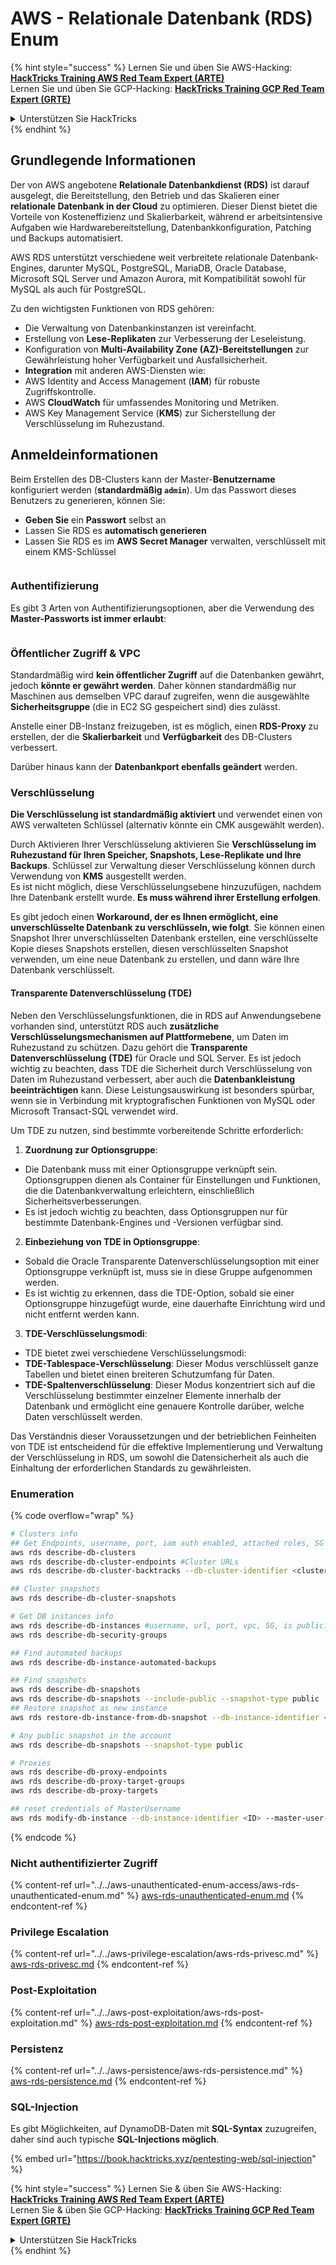 # AWS - Relationale Datenbank (RDS) Enum

{% hint style="success" %}
Lernen Sie und üben Sie AWS-Hacking:<img src="/.gitbook/assets/image.png" alt="" data-size="line">[**HackTricks Training AWS Red Team Expert (ARTE)**](https://training.hacktricks.xyz/courses/arte)<img src="/.gitbook/assets/image.png" alt="" data-size="line">\
Lernen Sie und üben Sie GCP-Hacking: <img src="/.gitbook/assets/image (2).png" alt="" data-size="line">[**HackTricks Training GCP Red Team Expert (GRTE)**<img src="/.gitbook/assets/image (2).png" alt="" data-size="line">](https://training.hacktricks.xyz/courses/grte)

<details>

<summary>Unterstützen Sie HackTricks</summary>

* Überprüfen Sie die [**Abonnementpläne**](https://github.com/sponsors/carlospolop)!
* **Treten Sie der** 💬 [**Discord-Gruppe**](https://discord.gg/hRep4RUj7f) oder der [**Telegramm-Gruppe**](https://t.me/peass) bei oder **folgen** Sie uns auf **Twitter** 🐦 [**@hacktricks\_live**](https://twitter.com/hacktricks\_live)**.**
* **Teilen Sie Hacking-Tricks, indem Sie PRs an die** [**HackTricks**](https://github.com/carlospolop/hacktricks) und [**HackTricks Cloud**](https://github.com/carlospolop/hacktricks-cloud) Github-Repositorys senden.

</details>
{% endhint %}

## Grundlegende Informationen

Der von AWS angebotene **Relationale Datenbankdienst (RDS)** ist darauf ausgelegt, die Bereitstellung, den Betrieb und das Skalieren einer **relationale Datenbank in der Cloud** zu optimieren. Dieser Dienst bietet die Vorteile von Kosteneffizienz und Skalierbarkeit, während er arbeitsintensive Aufgaben wie Hardwarebereitstellung, Datenbankkonfiguration, Patching und Backups automatisiert.

AWS RDS unterstützt verschiedene weit verbreitete relationale Datenbank-Engines, darunter MySQL, PostgreSQL, MariaDB, Oracle Database, Microsoft SQL Server und Amazon Aurora, mit Kompatibilität sowohl für MySQL als auch für PostgreSQL.

Zu den wichtigsten Funktionen von RDS gehören:

- Die Verwaltung von Datenbankinstanzen ist vereinfacht.
- Erstellung von **Lese-Replikaten** zur Verbesserung der Leseleistung.
- Konfiguration von **Multi-Availability Zone (AZ)-Bereitstellungen** zur Gewährleistung hoher Verfügbarkeit und Ausfallsicherheit.
- **Integration** mit anderen AWS-Diensten wie:
- AWS Identity and Access Management (**IAM**) für robuste Zugriffskontrolle.
- AWS **CloudWatch** für umfassendes Monitoring und Metriken.
- AWS Key Management Service (**KMS**) zur Sicherstellung der Verschlüsselung im Ruhezustand.

## Anmeldeinformationen

Beim Erstellen des DB-Clusters kann der Master-**Benutzername** konfiguriert werden (**standardmäßig `admin`**). Um das Passwort dieses Benutzers zu generieren, können Sie:

* **Geben Sie** ein **Passwort** selbst an
* Lassen Sie RDS es **automatisch generieren**
* Lassen Sie RDS es im **AWS Secret Manager** verwalten, verschlüsselt mit einem KMS-Schlüssel

<figure><img src="../../../../.gitbook/assets/image (18) (1).png" alt=""><figcaption></figcaption></figure>

### Authentifizierung

Es gibt 3 Arten von Authentifizierungsoptionen, aber die Verwendung des **Master-Passworts ist immer erlaubt**:

<figure><img src="../../../../.gitbook/assets/image (19) (2).png" alt=""><figcaption></figcaption></figure>

### Öffentlicher Zugriff & VPC

Standardmäßig wird **kein öffentlicher Zugriff** auf die Datenbanken gewährt, jedoch **könnte er gewährt werden**. Daher können standardmäßig nur Maschinen aus demselben VPC darauf zugreifen, wenn die ausgewählte **Sicherheitsgruppe** (die in EC2 SG gespeichert sind) dies zulässt.

Anstelle einer DB-Instanz freizugeben, ist es möglich, einen **RDS-Proxy** zu erstellen, der die **Skalierbarkeit** und **Verfügbarkeit** des DB-Clusters verbessert.

Darüber hinaus kann der **Datenbankport ebenfalls geändert** werden.

### Verschlüsselung

**Die Verschlüsselung ist standardmäßig aktiviert** und verwendet einen von AWS verwalteten Schlüssel (alternativ könnte ein CMK ausgewählt werden).

Durch Aktivieren Ihrer Verschlüsselung aktivieren Sie **Verschlüsselung im Ruhezustand für Ihren Speicher, Snapshots, Lese-Replikate und Ihre Backups**. Schlüssel zur Verwaltung dieser Verschlüsselung können durch Verwendung von **KMS** ausgestellt werden.\
Es ist nicht möglich, diese Verschlüsselungsebene hinzuzufügen, nachdem Ihre Datenbank erstellt wurde. **Es muss während ihrer Erstellung erfolgen**.

Es gibt jedoch einen **Workaround, der es Ihnen ermöglicht, eine unverschlüsselte Datenbank zu verschlüsseln, wie folgt**. Sie können einen Snapshot Ihrer unverschlüsselten Datenbank erstellen, eine verschlüsselte Kopie dieses Snapshots erstellen, diesen verschlüsselten Snapshot verwenden, um eine neue Datenbank zu erstellen, und dann wäre Ihre Datenbank verschlüsselt.

#### Transparente Datenverschlüsselung (TDE)

Neben den Verschlüsselungsfunktionen, die in RDS auf Anwendungsebene vorhanden sind, unterstützt RDS auch **zusätzliche Verschlüsselungsmechanismen auf Plattformebene**, um Daten im Ruhezustand zu schützen. Dazu gehört die **Transparente Datenverschlüsselung (TDE)** für Oracle und SQL Server. Es ist jedoch wichtig zu beachten, dass TDE die Sicherheit durch Verschlüsselung von Daten im Ruhezustand verbessert, aber auch die **Datenbankleistung beeinträchtigen** kann. Diese Leistungsauswirkung ist besonders spürbar, wenn sie in Verbindung mit kryptografischen Funktionen von MySQL oder Microsoft Transact-SQL verwendet wird.

Um TDE zu nutzen, sind bestimmte vorbereitende Schritte erforderlich:

1. **Zuordnung zur Optionsgruppe**:
- Die Datenbank muss mit einer Optionsgruppe verknüpft sein. Optionsgruppen dienen als Container für Einstellungen und Funktionen, die die Datenbankverwaltung erleichtern, einschließlich Sicherheitsverbesserungen.
- Es ist jedoch wichtig zu beachten, dass Optionsgruppen nur für bestimmte Datenbank-Engines und -Versionen verfügbar sind.

2. **Einbeziehung von TDE in Optionsgruppe**:
- Sobald die Oracle Transparente Datenverschlüsselungsoption mit einer Optionsgruppe verknüpft ist, muss sie in diese Gruppe aufgenommen werden.
- Es ist wichtig zu erkennen, dass die TDE-Option, sobald sie einer Optionsgruppe hinzugefügt wurde, eine dauerhafte Einrichtung wird und nicht entfernt werden kann.

3. **TDE-Verschlüsselungsmodi**:
- TDE bietet zwei verschiedene Verschlüsselungsmodi:
- **TDE-Tablespace-Verschlüsselung**: Dieser Modus verschlüsselt ganze Tabellen und bietet einen breiteren Schutzumfang für Daten.
- **TDE-Spaltenverschlüsselung**: Dieser Modus konzentriert sich auf die Verschlüsselung bestimmter einzelner Elemente innerhalb der Datenbank und ermöglicht eine genauere Kontrolle darüber, welche Daten verschlüsselt werden.

Das Verständnis dieser Voraussetzungen und der betrieblichen Feinheiten von TDE ist entscheidend für die effektive Implementierung und Verwaltung der Verschlüsselung in RDS, um sowohl die Datensicherheit als auch die Einhaltung der erforderlichen Standards zu gewährleisten.

### Enumeration

{% code overflow="wrap" %}
```bash
# Clusters info
## Get Endpoints, username, port, iam auth enabled, attached roles, SG
aws rds describe-db-clusters
aws rds describe-db-cluster-endpoints #Cluster URLs
aws rds describe-db-cluster-backtracks --db-cluster-identifier <cluster-name>

## Cluster snapshots
aws rds describe-db-cluster-snapshots

# Get DB instances info
aws rds describe-db-instances #username, url, port, vpc, SG, is public?
aws rds describe-db-security-groups

## Find automated backups
aws rds describe-db-instance-automated-backups

## Find snapshots
aws rds describe-db-snapshots
aws rds describe-db-snapshots --include-public --snapshot-type public
## Restore snapshot as new instance
aws rds restore-db-instance-from-db-snapshot --db-instance-identifier <ID> --db-snapshot-identifier <ID> --availability-zone us-west-2a

# Any public snapshot in the account
aws rds describe-db-snapshots --snapshot-type public

# Proxies
aws rds describe-db-proxy-endpoints
aws rds describe-db-proxy-target-groups
aws rds describe-db-proxy-targets

## reset credentials of MasterUsername
aws rds modify-db-instance --db-instance-identifier <ID> --master-user-password <NewPassword> --apply-immediately
```
{% endcode %}

### Nicht authentifizierter Zugriff

{% content-ref url="../../aws-unauthenticated-enum-access/aws-rds-unauthenticated-enum.md" %}
[aws-rds-unauthenticated-enum.md](../../aws-unauthenticated-enum-access/aws-rds-unauthenticated-enum.md)
{% endcontent-ref %}

### Privilege Escalation

{% content-ref url="../../aws-privilege-escalation/aws-rds-privesc.md" %}
[aws-rds-privesc.md](../../aws-privilege-escalation/aws-rds-privesc.md)
{% endcontent-ref %}

### Post-Exploitation

{% content-ref url="../../aws-post-exploitation/aws-rds-post-exploitation.md" %}
[aws-rds-post-exploitation.md](../../aws-post-exploitation/aws-rds-post-exploitation.md)
{% endcontent-ref %}

### Persistenz

{% content-ref url="../../aws-persistence/aws-rds-persistence.md" %}
[aws-rds-persistence.md](../../aws-persistence/aws-rds-persistence.md)
{% endcontent-ref %}

### SQL-Injection

Es gibt Möglichkeiten, auf DynamoDB-Daten mit **SQL-Syntax** zuzugreifen, daher sind auch typische **SQL-Injections möglich**.

{% embed url="https://book.hacktricks.xyz/pentesting-web/sql-injection" %}

{% hint style="success" %}
Lernen Sie & üben Sie AWS-Hacking:<img src="/.gitbook/assets/image.png" alt="" data-size="line">[**HackTricks Training AWS Red Team Expert (ARTE)**](https://training.hacktricks.xyz/courses/arte)<img src="/.gitbook/assets/image.png" alt="" data-size="line">\
Lernen Sie & üben Sie GCP-Hacking: <img src="/.gitbook/assets/image (2).png" alt="" data-size="line">[**HackTricks Training GCP Red Team Expert (GRTE)**<img src="/.gitbook/assets/image (2).png" alt="" data-size="line">](https://training.hacktricks.xyz/courses/grte)

<details>

<summary>Unterstützen Sie HackTricks</summary>

* Überprüfen Sie die [**Abonnementpläne**](https://github.com/sponsors/carlospolop)!
* **Treten Sie der** 💬 [**Discord-Gruppe**](https://discord.gg/hRep4RUj7f) oder der [**Telegram-Gruppe**](https://t.me/peass) bei oder **folgen** Sie uns auf **Twitter** 🐦 [**@hacktricks\_live**](https://twitter.com/hacktricks\_live)**.**
* **Teilen Sie Hacking-Tricks, indem Sie PRs an die** [**HackTricks**](https://github.com/carlospolop/hacktricks) und [**HackTricks Cloud**](https://github.com/carlospolop/hacktricks-cloud) Github-Repositories einreichen.

</details>
{% endhint %}

